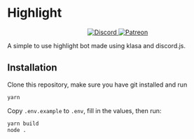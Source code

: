 # Highlight

<div align="center">
	<p>
		<a href="https://discord.gg/C6D9bge">
			<img src="https://discordapp.com/api/guilds/479665229396049920/embed.png" alt="Discord" />
		</a>
		<a href="https://www.patreon.com/kingdgrizzle">
			<img src="https://img.shields.io/badge/donate-patreon-F96854.svg" alt="Patreon" />
		</a>
	</p>
</div>

A simple to use highlight bot made using klasa and discord.js.

## Installation

Clone this repository, make sure you have git installed and run

```bash
yarn
```

Copy `.env.example` to `.env`, fill in the values, then run:

```bash
yarn build
node .
```
